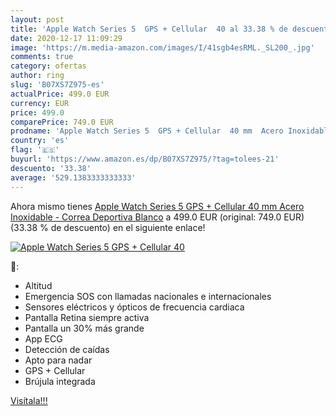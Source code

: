 ```yaml
---
layout: post
title: 'Apple Watch Series 5  GPS + Cellular  40 al 33.38 % de descuento'
date: 2020-12-17 11:09:29
image: 'https://m.media-amazon.com/images/I/41sgb4esRML._SL200_.jpg'
comments: true
category: ofertas
author: ring
slug: 'B07XS7Z975-es'
actualPrice: 499.0 EUR
currency: EUR
price: 499.0
comparePrice: 749.0 EUR
prodname: 'Apple Watch Series 5  GPS + Cellular  40 mm  Acero Inoxidable - Correa Deportiva Blanco'
country: 'es'
flag: '🇪🇸'
buyurl: 'https://www.amazon.es/dp/B07XS7Z975/?tag=tolees-21'
descuento: '33.38'
average: '529.1383333333333'
---
```


Ahora mismo tienes [Apple Watch Series 5  GPS + Cellular  40 mm  Acero Inoxidable - Correa Deportiva Blanco](https://www.amazon.es/dp/B07XS7Z975/?tag=tolees-21) a 499.0 EUR (original: 749.0 EUR) (33.38 %  de descuento) en el siguiente enlace!

[![Apple Watch Series 5  GPS + Cellular  40](https://m.media-amazon.com/images/I/41sgb4esRML._SL200_.jpg)](https://www.amazon.es/dp/B07XS7Z975/?tag=tolees-21)

🔎:

- Altitud
- Emergencia SOS con llamadas nacionales e internacionales
- Sensores eléctricos y ópticos de frecuencia cardiaca
- Pantalla Retina siempre activa
- Pantalla un 30% más grande
- App ECG
- Detección de caídas
- Apto para nadar
- GPS + Cellular
- Brújula integrada

[Visítala!!!](https://www.amazon.es/dp/B07XS7Z975/?tag=tolees-21)
